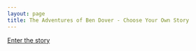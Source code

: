 ```yaml
---
layout: page
title: The Adventures of Ben Dover - Choose Your Own Story
---
```


[Enter the story](story)